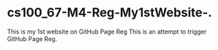 # cs100_67-M4-Reg-My1stWebsite-.
This is my 1st website  on GitHub Page Reg
This is an attempt to trigger GitHub Page Reg.